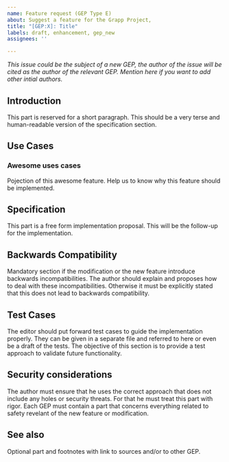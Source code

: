 ```yaml
---
name: Feature request (GEP Type E)
about: Suggest a feature for the Grapp Project,
title: "[GEP:X]: Title"
labels: draft, enhancement, gep_new
assignees: ''

---
```


_This issue could be the subject of a new GEP, the author of the issue will be cited as the author of the relevant GEP. Mention here if you want to add other intial authors._

## Introduction

This part is reserved for a short paragraph. This should be a very terse and human-readable version of the specification section.

## Use Cases

### Awesome uses cases

Pojection of this awesome feature. Help us to know why this feature should be implemented.

## Specification

This part is a free form implementation proposal. This will be the follow-up for the implementation.

## Backwards Compatibility

Mandatory section if the modification or the new feature introduce backwards incompatibilities. The author should explain and proposes how to deal with these incompatibilities. Otherwise it must be explicitly stated that this does not lead to backwards compatibility.

## Test Cases

The editor should put forward test cases to guide the implementation properly. They can be given in a separate file and referred to here or even be a draft of the tests. The objective of this section is to provide a test approach to validate future functionality.

## Security considerations

The author must ensure that he uses the correct approach that does not include any holes or security threats. For that he must treat this part with rigor. Each GEP must contain a part that concerns everything related to safety revelant of the new feature or modification.

## See also

Optional part and footnotes with link to sources and/or to other GEP.

